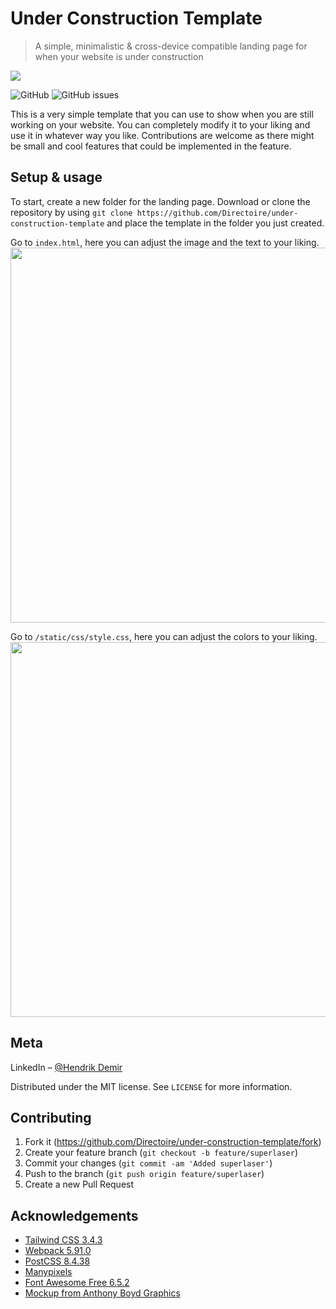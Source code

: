 # Under Construction Template
> A simple, minimalistic & cross-device compatible landing page for when your website is under construction

<img src="https://github.com/Directoire/under-construction-template/blob/master/demo.jpg"/>

![GitHub](https://img.shields.io/github/license/Directoire/under-construction-template)
![GitHub issues](https://img.shields.io/github/issues/Directoire/under-construction-template)

This is a very simple template that you can use to show when you are still working on your website. You can completely modify it to your liking and use it in whatever way you like. Contributions are welcome as there might be small and cool features that could be implemented in the feature.

## Setup & usage

To start, create a new folder for the landing page. Download or clone the repository by using `git clone https://github.com/Directoire/under-construction-template` and place the template in the folder you just created.

Go to `index.html`, here you can adjust the image and the text to your liking.
<img src="https://i.gyazo.com/eac8d7ca1371ef69780d29ac81414404.gif" width="600"/>


Go to `/static/css/style.css`, here you can adjust the colors to your liking.
<img src="https://i.gyazo.com/e7659d51148746e11edf1d402e8b4c9f.gif" width="600"/>

## Meta

LinkedIn – [@Hendrik Demir](https://www.linkedin.com/in/hendrik-demir/)

Distributed under the MIT license. See ``LICENSE`` for more information.

## Contributing

1. Fork it (<https://github.com/Directoire/under-construction-template/fork>)
2. Create your feature branch (`git checkout -b feature/superlaser`)
3. Commit your changes (`git commit -am 'Added superlaser'`)
4. Push to the branch (`git push origin feature/superlaser`)
5. Create a new Pull Request

## Acknowledgements
- [Tailwind CSS 3.4.3](https://tailwindcss.com)
- [Webpack 5.91.0](https://webpack.js.org)
- [PostCSS 8.4.38](https://postcss.org)
- [Manypixels](https://www.manypixels.co/)
- [Font Awesome Free 6.5.2](https://fontawesome.com)
- [Mockup from Anthony Boyd Graphics](https://www.anthonyboyd.graphics/mockups/front-view-iphone-x-and-macbook-pro-mockup/)